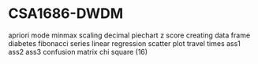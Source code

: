 # CSA1686-DWDM
apriori
mode
minmax
scaling decimal
piechart
z score
creating data frame
diabetes
fibonacci series
linear regression
scatter plot
travel times
ass1
ass2
ass3
confusion matrix
chi square
(16)
